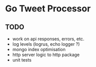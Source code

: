 # Go Tweet Processor

## TODO

* work on api responses, errors, etc.
* log levels (logrus, echo logger ?)
* mongo index optimisation
* http server logic to http package
* unit tests